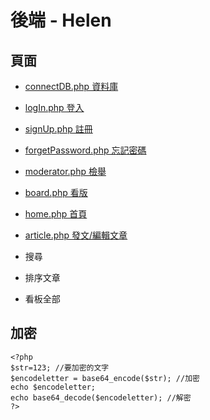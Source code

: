 # 後端 - Helen

## 頁面
+ [connectDB.php  資料庫](https://github.com/ytchao0234/softwareEngineeringProject/blob/backEnd/connectDB.php)
+ [logIn.php  登入](https://github.com/ytchao0234/softwareEngineeringProject/blob/backEnd/logIn.php)
+ [signUp.php  註冊](https://github.com/ytchao0234/softwareEngineeringProject/blob/backEnd/signUp.php)
+ [forgetPassword.php  忘記密碼](https://github.com/ytchao0234/softwareEngineeringProject/blob/backEnd/forgetPassword.php)
+ [moderator.php  檢舉](https://github.com/ytchao0234/softwareEngineeringProject/blob/backEnd/moderator.php)
+ [board.php  看版](https://github.com/ytchao0234/softwareEngineeringProject/blob/backEnd/board.php)
+ [home.php 首頁](https://github.com/ytchao0234/softwareEngineeringProject/blob/backEnd/home.php)
+ [article.php  發文/編輯文章]()

+ 搜尋
+ 排序文章
+ 看板全部


## 加密
```
<?php
$str=123; //要加密的文字
$encodeletter = base64_encode($str); //加密
echo $encodeletter;
echo base64_decode($encodeletter); //解密
?>
```
